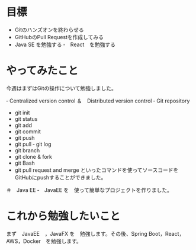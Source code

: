 # 目標

- Gitのハンズオンを終わらせる
- GitHubのPull Requestを作成してみる
- Java SE を勉強する
‐　React　を勉強する

# やってみたこと

今週はまずはGitの操作について勉強しました。  

‐ Centralized version control ＆　Distributed version control
‐ Git repository
- git init
- git status
- git add
- git commit
- git push
- git pull
‐ git log
- git branch
- git clone & fork
- git Bash
- git pull request and merge
といったコマンドを使ってソースコードをGitHubにpushすることができました。

＃　Java EE
‐　JavaEE を　使って簡単なプロジェクトを作りました。

# これから勉強したいこと

まず　JavaEE　，JavaFX を　勉強します。その後、Spring Boot，React，AWS，Docker　を勉強します。


